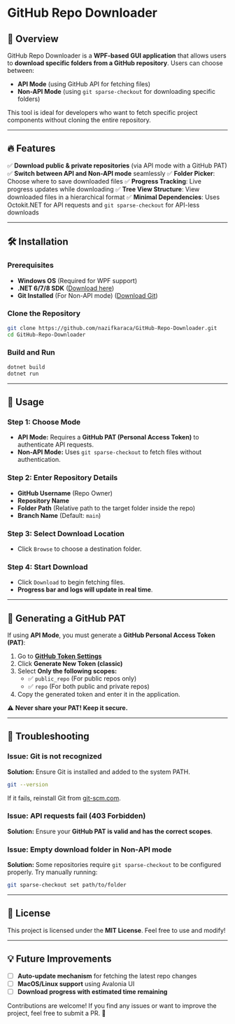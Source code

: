# GitHub Repo Downloader

## 📌 Overview
GitHub Repo Downloader is a **WPF-based GUI application** that allows users to **download specific folders from a GitHub repository**. Users can choose between:
- **API Mode** (using GitHub API for fetching files)
- **Non-API Mode** (using `git sparse-checkout` for downloading specific folders)

This tool is ideal for developers who want to fetch specific project components without cloning the entire repository.

---

## 🔥 Features
✅ **Download public & private repositories** (via API mode with a GitHub PAT)
✅ **Switch between API and Non-API mode** seamlessly
✅ **Folder Picker**: Choose where to save downloaded files
✅ **Progress Tracking**: Live progress updates while downloading
✅ **Tree View Structure**: View downloaded files in a hierarchical format
✅ **Minimal Dependencies**: Uses Octokit.NET for API requests and `git sparse-checkout` for API-less downloads

---

## 🛠️ Installation
### **Prerequisites**
- **Windows OS** (Required for WPF support)
- **.NET 6/7/8 SDK** ([Download here](https://dotnet.microsoft.com/en-us/download/dotnet))
- **Git Installed** (For Non-API mode) ([Download Git](https://git-scm.com/downloads))

### **Clone the Repository**
```sh
git clone https://github.com/nazifkaraca/GitHub-Repo-Downloader.git
cd GitHub-Repo-Downloader
```

### **Build and Run**
```sh
dotnet build
dotnet run
```

---

## 🚀 Usage
### **Step 1: Choose Mode**
- **API Mode:** Requires a **GitHub PAT (Personal Access Token)** to authenticate API requests.
- **Non-API Mode:** Uses `git sparse-checkout` to fetch files without authentication.

### **Step 2: Enter Repository Details**
- **GitHub Username** (Repo Owner)
- **Repository Name**
- **Folder Path** (Relative path to the target folder inside the repo)
- **Branch Name** (Default: `main`)

### **Step 3: Select Download Location**
- Click `Browse` to choose a destination folder.

### **Step 4: Start Download**
- Click `Download` to begin fetching files.
- **Progress bar and logs will update in real time**.

---

## 🔑 Generating a GitHub PAT
If using **API Mode**, you must generate a **GitHub Personal Access Token (PAT)**:
1. Go to **[GitHub Token Settings](https://github.com/settings/tokens)**
2. Click **Generate New Token (classic)**
3. Select **Only the following scopes:**
   - ✅ `public_repo` (For public repos only)
   - ✅ `repo` (For both public and private repos)
4. Copy the generated token and enter it in the application.

⚠ **Never share your PAT! Keep it secure.**

---

## 🐞 Troubleshooting
### **Issue: Git is not recognized**
**Solution:** Ensure Git is installed and added to the system PATH.
```sh
git --version
```
If it fails, reinstall Git from [git-scm.com](https://git-scm.com/).

### **Issue: API requests fail (403 Forbidden)**
**Solution:** Ensure your **GitHub PAT is valid and has the correct scopes**.

### **Issue: Empty download folder in Non-API mode**
**Solution:** Some repositories require `git sparse-checkout` to be configured properly. Try manually running:
```sh
git sparse-checkout set path/to/folder
```

---

## 📜 License
This project is licensed under the **MIT License**. Feel free to use and modify!

---

## 💡 Future Improvements
- [ ] **Auto-update mechanism** for fetching the latest repo changes
- [ ] **MacOS/Linux support** using Avalonia UI
- [ ] **Download progress with estimated time remaining**

Contributions are welcome! If you find any issues or want to improve the project, feel free to submit a PR. 🚀


